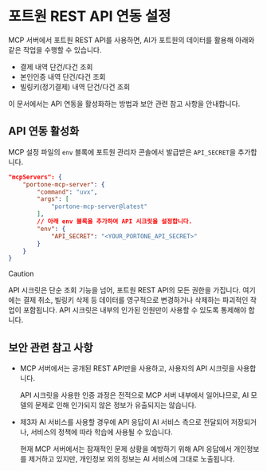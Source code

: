 # 포트원 REST API 연동 설정

MCP 서버에서 포트원 REST API를 사용하면, AI가 포트원의 데이터를 활용해 아래와 같은 작업을 수행할 수 있습니다.

- 결제 내역 단건/다건 조회
- 본인인증 내역 단건/다건 조회
- 빌링키(정기결제) 내역 단건/다건 조회

이 문서에서는 API 연동을 활성화하는 방법과 보안 관련 참고 사항을 안내합니다.

## API 연동 활성화

MCP 설정 파일의 `env` 블록에 포트원 관리자 콘솔에서 발급받은 `API_SECRET`을 추가합니다.

```json
"mcpServers": {
    "portone-mcp-server": {
        "command": "uvx",
        "args": [
            "portone-mcp-server@latest"
        ],
        // 아래 env 블록을 추가하여 API 시크릿을 설정합니다.
        "env": {
            "API_SECRET": "<YOUR_PORTONE_API_SECRET>"
        }
    }
}
```

> [!CAUTION]
> API 시크릿은 단순 조회 기능을 넘어, 포트원 REST API의 모든 권한을 가집니다.
> 여기에는 결제 취소, 빌링키 삭제 등 데이터를 영구적으로 변경하거나 삭제하는 파괴적인 작업이 포함됩니다.
> API 시크릿은 내부의 인가된 인원만이 사용할 수 있도록 통제해야 합니다.

## 보안 관련 참고 사항

- MCP 서버에서는 공개된 REST API만을 사용하고, 사용자의 API 시크릿을 사용합니다.

  API 시크릿을 사용한 인증 과정은 전적으로 MCP 서버 내부에서 일어나므로, AI 모델의 문제로 인해 인가되지 않은 정보가 유출되지는 않습니다.

- 제3자 AI 서비스를 사용할 경우에 API 응답이 AI 서비스 측으로 전달되어 저장되거나, 서비스의 정책에 따라 학습에 사용될 수 있습니다.

  현재 MCP 서버에서는 잠재적인 문제 상황을 예방하기 위해 API 응답에서 개인정보를 제거하고 있지만, 개인정보 외의 정보는 AI 서비스에 그대로 노출됩니다.
